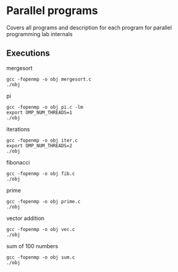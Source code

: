 # Parallel programs
Covers all programs and description for each program for parallel programming lab internals


## Executions


mergesort 
```
gcc -fopenmp -o obj mergesort.c
./obj
```
pi
```
gcc -fopenmp -o obj pi.c -lm
export OMP_NUM_THREADS=1 
./obj
```
iterations
```
gcc -fopenmp -o obj iter.c
export OMP_NUM_THREADS=2
./obj
```
fibonacci 
```
gcc -fopenmp -o obj fib.c
./obj
```
prime
```
gcc -fopenmp -o obj prime.c
./obj
```
vector addition
```
gcc -fopenmp -o obj vec.c
./obj
```
sum of 100 numbers
```
gcc -fopenmp -o obj sum.c
./obj
```